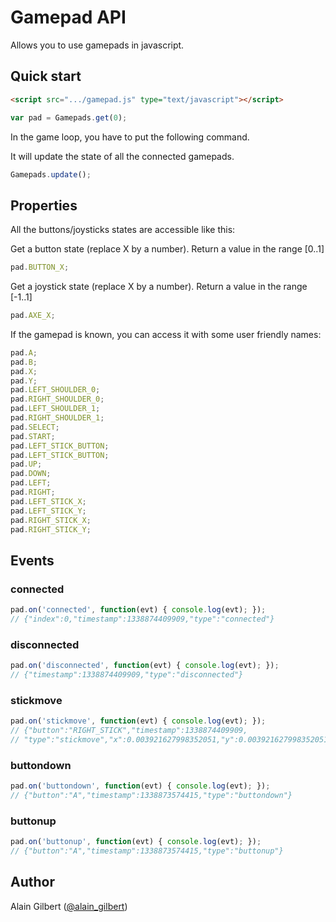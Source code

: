 # Gamepad API

Allows you to use gamepads in javascript.

## Quick start

```html
<script src=".../gamepad.js" type="text/javascript"></script>
```

```js
var pad = Gamepads.get(0);
```

In the game loop, you have to put the following command.

It will update the state of all the connected gamepads.

```js
Gamepads.update();
```

## Properties

All the buttons/joysticks states are accessible like this:

Get a button state (replace X by a number). Return a value in the range [0..1]

```js
pad.BUTTON_X;
```

Get a joystick state (replace X by a number). Return a value in the range [-1..1]

```js
pad.AXE_X;
```


If the gamepad is known, you can access it with some user friendly names:

```js
pad.A;
pad.B;
pad.X;
pad.Y;
pad.LEFT_SHOULDER_0;
pad.RIGHT_SHOULDER_0;
pad.LEFT_SHOULDER_1;
pad.RIGHT_SHOULDER_1;
pad.SELECT;
pad.START;
pad.LEFT_STICK_BUTTON;
pad.LEFT_STICK_BUTTON;
pad.UP;
pad.DOWN;
pad.LEFT;
pad.RIGHT;
pad.LEFT_STICK_X;
pad.LEFT_STICK_Y;
pad.RIGHT_STICK_X;
pad.RIGHT_STICK_Y;
```


## Events

### connected

```js
pad.on('connected', function(evt) { console.log(evt); });
// {"index":0,"timestamp":1338874409909,"type":"connected"}
```

### disconnected

```js
pad.on('disconnected', function(evt) { console.log(evt); });
// {"timestamp":1338874409909,"type":"disconnected"}
```

### stickmove

```js
pad.on('stickmove', function(evt) { console.log(evt); });
// {"button":"RIGHT_STICK","timestamp":1338874409909,
// "type":"stickmove","x":0.003921627998352051,"y":0.003921627998352051}
```

### buttondown

```js
pad.on('buttondown', function(evt) { console.log(evt); });
// {"button":"A","timestamp":1338873574415,"type":"buttondown"}
```

### buttonup

```js
pad.on('buttonup', function(evt) { console.log(evt); });
// {"button":"A","timestamp":1338873574415,"type":"buttonup"}
```

## Author

Alain Gilbert ([@alain_gilbert](https://twitter.com/alain_gilbert))
